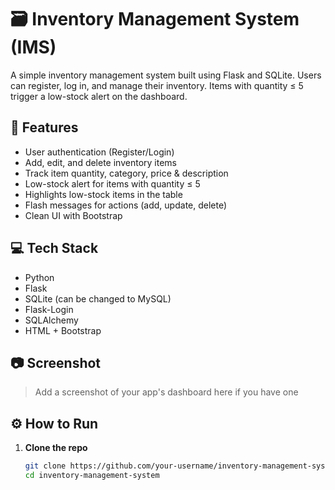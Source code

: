 # 🗃️ Inventory Management System (IMS)

A simple inventory management system built using Flask and SQLite. Users can register, log in, and manage their inventory. Items with quantity ≤ 5 trigger a low-stock alert on the dashboard.

## 🚀 Features

- User authentication (Register/Login)
- Add, edit, and delete inventory items
- Track item quantity, category, price & description
- Low-stock alert for items with quantity ≤ 5
- Highlights low-stock items in the table
- Flash messages for actions (add, update, delete)
- Clean UI with Bootstrap

## 💻 Tech Stack

- Python
- Flask
- SQLite (can be changed to MySQL)
- Flask-Login
- SQLAlchemy
- HTML + Bootstrap

## 📷 Screenshot

> Add a screenshot of your app's dashboard here if you have one

## ⚙️ How to Run

1. **Clone the repo**  
   ```bash
   git clone https://github.com/your-username/inventory-management-system.git
   cd inventory-management-system

